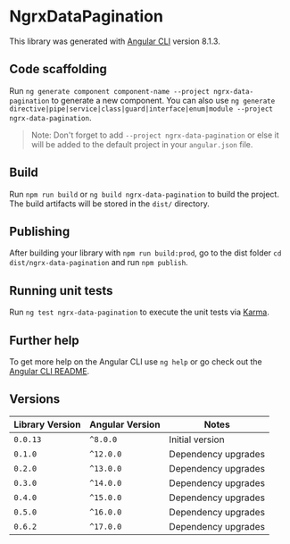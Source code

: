 # NgrxDataPagination

This library was generated with [Angular CLI](https://github.com/angular/angular-cli) version 8.1.3.

## Code scaffolding

Run `ng generate component component-name --project ngrx-data-pagination` to generate a new component. You can also
use `ng generate directive|pipe|service|class|guard|interface|enum|module --project ngrx-data-pagination`.
> Note: Don't forget to add `--project ngrx-data-pagination` or else it will be added to the default project in
> your `angular.json` file.

## Build

Run `npm run build` or `ng build ngrx-data-pagination` to build the project. The build artifacts will be stored in
the `dist/` directory.

## Publishing

After building your library with `npm run build:prod`, go to the dist folder `cd dist/ngrx-data-pagination`
and run `npm publish`.

## Running unit tests

Run `ng test ngrx-data-pagination` to execute the unit tests via [Karma](https://karma-runner.github.io).

## Further help

To get more help on the Angular CLI use `ng help` or go check out
the [Angular CLI README](https://github.com/angular/angular-cli/blob/master/README.md).

## Versions

| Library Version | Angular Version | Notes               |
|-----------------|-----------------|---------------------|
| `0.0.13`        | `^8.0.0`        | Initial version     |
| `0.1.0`         | `^12.0.0`       | Dependency upgrades |
| `0.2.0`         | `^13.0.0`       | Dependency upgrades |
| `0.3.0`         | `^14.0.0`       | Dependency upgrades |
| `0.4.0`         | `^15.0.0`       | Dependency upgrades |
| `0.5.0`         | `^16.0.0`       | Dependency upgrades |
| `0.6.2`         | `^17.0.0`       | Dependency upgrades |


